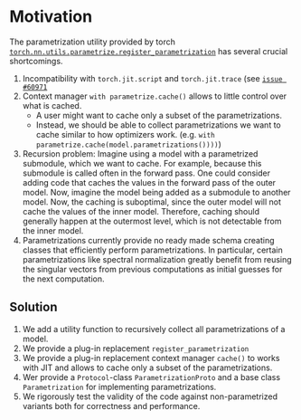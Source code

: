 # Motivation

The parametrization utility provided by torch [`torch.nn.utils.parametrize.register_parametrization`](https://pytorch.org/docs/stable/generated/torch.nn.utils.parametrize.register_parametrization.html) has several crucial shortcomings.

1. Incompatibility with `torch.jit.script` and `torch.jit.trace` (see [`issue #60971`](https://github.com/pytorch/pytorch/issues/60971)
2. Context manager `with parametrize.cache()` allows to little control over what is cached.
   - A user might want to cache only a subset of the parametrizations.
   - Instead, we should be able to collect parametrizations we want to cache similar to how optimizers work. (e.g. `with parametrize.cache(model.parametrizations())))`)
3. Recursion problem: Imagine using a model with a parametrized submodule, which we want to cache.
   For example, because this submodule is called often in the forward pass.
   One could consider adding code that caches the values in the forward pass of the outer model.
   Now, imagine the model being added as a submodule to another model. Now, the caching is suboptimal, since the outer model will not cache the values of the inner model.
   Therefore, caching should generally happen at the outermost level, which is not detectable from the inner model.
4. Parametrizations currently provide no ready made schema creating classes that efficiently perform parametrizations. In particular, certain parametrizations like spectral normalization greatly benefit from reusing the singular vectors from previous computations as initial guesses for the next computation.

## Solution

1. We add a utility function to recursively collect all parametrizations of a model.
2. We provide a plug-in replacement `register_parametrization`
3. We provide a plug-in replacement context manager `cache()` to works with JIT and allows to cache only a subset of the parametrizations.
4. Wer provide a `Protocol`-class `ParametrizationProto` and a base class `Parametrization` for implementing parametrizations.
5. We rigorously test the validity of the code against non-parametrized variants both for correctness and performance.
